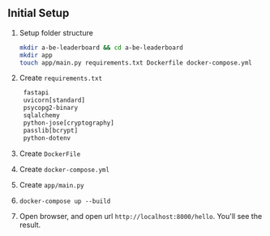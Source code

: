 ## Initial Setup

1. Setup folder structure
    ```bash
    mkdir a-be-leaderboard && cd a-be-leaderboard
    mkdir app
    touch app/main.py requirements.txt Dockerfile docker-compose.yml
    ```

2. Create `requirements.txt`
   ```txt
    fastapi
    uvicorn[standard]
    psycopg2-binary
    sqlalchemy
    python-jose[cryptography]
    passlib[bcrypt]
    python-dotenv
   ```

3. Create `DockerFile`
4. Create `docker-compose.yml`
5. Create `app/main.py`
6. `docker-compose up --build`
7. Open browser, and open url `http://localhost:8000/hello`. You'll see the result.